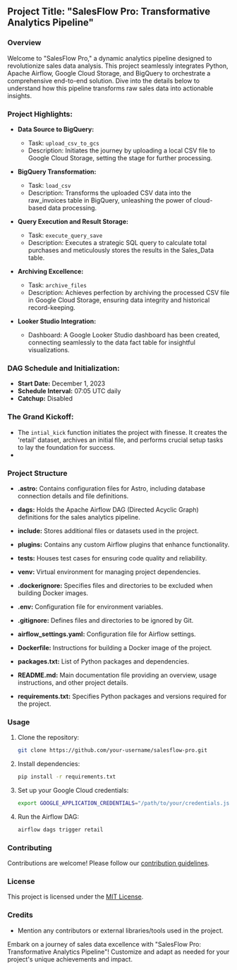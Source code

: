 ## Project Title: "SalesFlow Pro: Transformative Analytics Pipeline"

### Overview

Welcome to "SalesFlow Pro," a dynamic analytics pipeline designed to revolutionize sales data analysis. This project seamlessly integrates Python, Apache Airflow, Google Cloud Storage, and BigQuery to orchestrate a comprehensive end-to-end solution. Dive into the details below to understand how this pipeline transforms raw sales data into actionable insights.

### Project Highlights:

- **Data Source to BigQuery:**
  - Task: `upload_csv_to_gcs`
  - Description: Initiates the journey by uploading a local CSV file to Google Cloud Storage, setting the stage for further processing.

- **BigQuery Transformation:**
  - Task: `load_csv`
  - Description: Transforms the uploaded CSV data into the raw_invoices table in BigQuery, unleashing the power of cloud-based data processing.

- **Query Execution and Result Storage:**
  - Task: `execute_query_save`
  - Description: Executes a strategic SQL query to calculate total purchases and meticulously stores the results in the Sales_Data table.

- **Archiving Excellence:**
  - Task: `archive_files`
  - Description: Achieves perfection by archiving the processed CSV file in Google Cloud Storage, ensuring data integrity and historical record-keeping.

- **Looker Studio Integration:**
  - Dashboard: A Google Looker Studio dashboard has been created, connecting seamlessly to the data fact table for insightful visualizations.

### DAG Schedule and Initialization:

- **Start Date:** December 1, 2023
- **Schedule Interval:** 07:05 UTC daily
- **Catchup:** Disabled

### The Grand Kickoff:

- The `intial_kick` function initiates the project with finesse. It creates the 'retail' dataset, archives an initial file, and performs crucial setup tasks to lay the foundation for success.
- 
### Project Structure

- **.astro:** Contains configuration files for Astro, including database connection details and file definitions.

- **dags:** Holds the Apache Airflow DAG (Directed Acyclic Graph) definitions for the sales analytics pipeline.

- **include:** Stores additional files or datasets used in the project.

- **plugins:** Contains any custom Airflow plugins that enhance functionality.

- **tests:** Houses test cases for ensuring code quality and reliability.

- **venv:** Virtual environment for managing project dependencies.

- **.dockerignore:** Specifies files and directories to be excluded when building Docker images.

- **.env:** Configuration file for environment variables.

- **.gitignore:** Defines files and directories to be ignored by Git.

- **airflow_settings.yaml:** Configuration file for Airflow settings.

- **Dockerfile:** Instructions for building a Docker image of the project.

- **packages.txt:** List of Python packages and dependencies.

- **README.md:** Main documentation file providing an overview, usage instructions, and other project details.

- **requirements.txt:** Specifies Python packages and versions required for the project.
### Usage

1. Clone the repository:

    ```bash
    git clone https://github.com/your-username/salesflow-pro.git
    ```

2. Install dependencies:

    ```bash
    pip install -r requirements.txt
    ```

3. Set up your Google Cloud credentials:

    ```bash
    export GOOGLE_APPLICATION_CREDENTIALS="/path/to/your/credentials.json"
    ```

4. Run the Airflow DAG:

    ```bash
    airflow dags trigger retail
    ```

### Contributing

Contributions are welcome! Please follow our [contribution guidelines](CONTRIBUTING.md).

### License

This project is licensed under the [MIT License](LICENSE).

### Credits

- Mention any contributors or external libraries/tools used in the project.

Embark on a journey of sales data excellence with "SalesFlow Pro: Transformative Analytics Pipeline"! Customize and adapt as needed for your project's unique achievements and impact.
